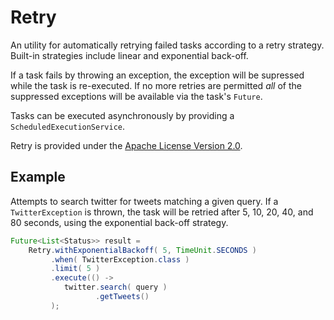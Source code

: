 # Retry
An utility for automatically retrying failed tasks according to a retry strategy. Built-in strategies include linear and exponential back-off.

If a task fails by throwing an exception, the exception will be supressed while the task is re-executed. If no more retries are permitted _all_ of the suppressed exceptions will be available via the task's `Future`.

Tasks can be executed asynchronously by providing a `ScheduledExecutionService`.

Retry is provided under the [Apache License Version 2.0](https://www.apache.org/licenses/LICENSE-2.0).

## Example
Attempts to search twitter for tweets matching a given query. If a `TwitterException` is thrown, the task will be retried after 5, 10, 20, 40, and 80 seconds, using the exponential back-off strategy.

```java
Future<List<Status>> result =
    Retry.withExponentialBackoff( 5, TimeUnit.SECONDS )
         .when( TwitterException.class )
         .limit( 5 )
         .execute(() ->
            twitter.search( query )
                   .getTweets()
         );
```